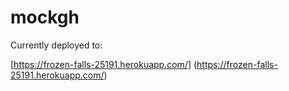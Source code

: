 # mockgh

Currently deployed to:

[https://frozen-falls-25191.herokuapp.com/] (https://frozen-falls-25191.herokuapp.com/)
